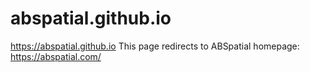 # abspatial.github.io
https://abspatial.github.io
This page redirects to ABSpatial homepage: https://abspatial.com/
